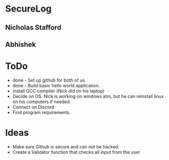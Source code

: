# SecureLog
## Nicholas Stafford
## Abhishek


# ToDo
- done - Set up github for both of us.
- done - Build basic hello world application. 
- install GCC compiler (Nick did on his laptop)
- Decide on OS. Nick is working on windows atm, but he can reinstall linux on his computers if needed.
- Connect on Discord
- Find program requirements.

# Ideas
- Make sure Github is secure and can not be hacked.
- Create a Validator function that checks all input from the user
